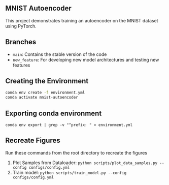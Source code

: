 ## MNIST Autoencoder


This project demonstrates training an autoencoder on the MNIST dataset using PyTorch.


## Branches

- `main`: Contains the stable version of the code
- `new_feature`: For developing new model architectures and testing new features

## Creating the Environment

```bash
conda env create -f environment.yml
conda activate mnist-autoencoder
```


## Exporting conda environment
`conda env export | grep -v "^prefix: " > environment.yml`


## Recreate Figures
Run these commands from the root directory to recreate the figures

1. Plot Samples from Dataloader: `python scripts/plot_data_samples.py --config configs/config.yml`
2. Train model: `python scripts/train_model.py --config configs/config.yml`
